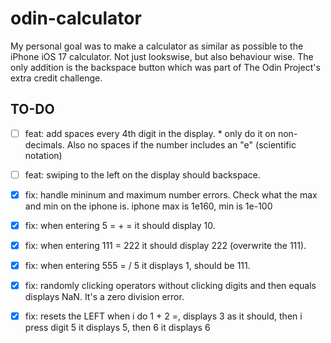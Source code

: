 # odin-calculator

My personal goal was to make a calculator as similar as possible to the iPhone iOS 17 calculator. Not just lookswise, but also behaviour wise. The only addition is the backspace button which was part of The Odin Project's extra credit challenge.

## TO-DO

- [ ] feat: add spaces every 4th digit in the display. \* only do it on non-decimals. Also no spaces if the number includes an "e" (scientific notation)

- [ ] feat: swiping to the left on the display should backspace.
- [x] fix: handle mininum and maximum number errors. Check what the max and min on the iphone is.
      iphone max is 1e160, min is 1e-100
- [x] fix: when entering 5 = + = it should display 10.
- [x] fix: when entering 111 = 222 it should display 222 (overwrite the 111).
- [x] fix: when entering 555 = / 5 it displays 1, should be 111.
- [x] fix: randomly clicking operators without clicking digits and then equals displays NaN. It's a zero division error.
- [x] fix: resets the LEFT when i do 1 + 2 =, displays 3 as it should, then i press digit 5 it displays 5, then 6 it displays 6
